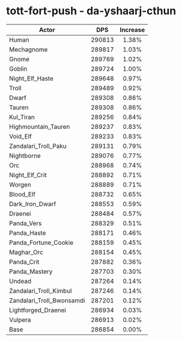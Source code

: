 # tott-fort-push - da-yshaarj-cthun
| Actor | DPS | Increase |
|---|:---:|:---:|
|Human|290813|1.38%|
|Mechagnome|289817|1.03%|
|Gnome|289769|1.02%|
|Goblin|289724|1.00%|
|Night_Elf_Haste|289648|0.97%|
|Troll|289489|0.92%|
|Dwarf|289308|0.86%|
|Tauren|289308|0.86%|
|Kul_Tiran|289256|0.84%|
|Highmountain_Tauren|289237|0.83%|
|Void_Elf|289233|0.83%|
|Zandalari_Troll_Paku|289131|0.79%|
|Nightborne|289076|0.77%|
|Orc|288968|0.74%|
|Night_Elf_Crit|288892|0.71%|
|Worgen|288889|0.71%|
|Blood_Elf|288732|0.65%|
|Dark_Iron_Dwarf|288553|0.59%|
|Draenei|288484|0.57%|
|Panda_Vers|288329|0.51%|
|Panda_Haste|288171|0.46%|
|Panda_Fortune_Cookie|288159|0.45%|
|Maghar_Orc|288154|0.45%|
|Panda_Crit|287882|0.36%|
|Panda_Mastery|287703|0.30%|
|Undead|287264|0.14%|
|Zandalari_Troll_Kimbul|287246|0.14%|
|Zandalari_Troll_Bwonsamdi|287201|0.12%|
|Lightforged_Draenei|286934|0.03%|
|Vulpera|286913|0.02%|
|Base|286854|0.00%|
